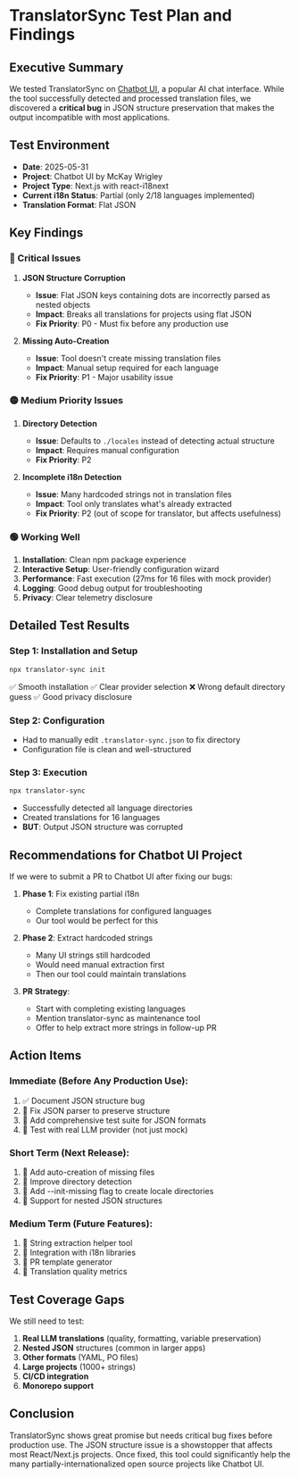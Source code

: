 # TranslatorSync Test Plan and Findings

## Executive Summary

We tested TranslatorSync on [Chatbot UI](https://github.com/mckaywrigley/chatbot-ui), a popular AI chat interface. While the tool successfully detected and processed translation files, we discovered a **critical bug** in JSON structure preservation that makes the output incompatible with most applications.

## Test Environment

- **Date**: 2025-05-31
- **Project**: Chatbot UI by McKay Wrigley
- **Project Type**: Next.js with react-i18next
- **Current i18n Status**: Partial (only 2/18 languages implemented)
- **Translation Format**: Flat JSON

## Key Findings

### 🔴 Critical Issues

1. **JSON Structure Corruption**
   - **Issue**: Flat JSON keys containing dots are incorrectly parsed as nested objects
   - **Impact**: Breaks all translations for projects using flat JSON
   - **Fix Priority**: P0 - Must fix before any production use

2. **Missing Auto-Creation**
   - **Issue**: Tool doesn't create missing translation files
   - **Impact**: Manual setup required for each language
   - **Fix Priority**: P1 - Major usability issue

### 🟡 Medium Priority Issues

1. **Directory Detection**
   - **Issue**: Defaults to `./locales` instead of detecting actual structure
   - **Impact**: Requires manual configuration
   - **Fix Priority**: P2

2. **Incomplete i18n Detection**
   - **Issue**: Many hardcoded strings not in translation files
   - **Impact**: Tool only translates what's already extracted
   - **Fix Priority**: P2 (out of scope for translator, but affects usefulness)

### 🟢 Working Well

1. **Installation**: Clean npm package experience
2. **Interactive Setup**: User-friendly configuration wizard
3. **Performance**: Fast execution (27ms for 16 files with mock provider)
4. **Logging**: Good debug output for troubleshooting
5. **Privacy**: Clear telemetry disclosure

## Detailed Test Results

### Step 1: Installation and Setup
```bash
npx translator-sync init
```
✅ Smooth installation
✅ Clear provider selection
❌ Wrong default directory guess
✅ Good privacy disclosure

### Step 2: Configuration
- Had to manually edit `.translator-sync.json` to fix directory
- Configuration file is clean and well-structured

### Step 3: Execution
```bash
npx translator-sync
```
- Successfully detected all language directories
- Created translations for 16 languages
- **BUT**: Output JSON structure was corrupted

## Recommendations for Chatbot UI Project

If we were to submit a PR to Chatbot UI after fixing our bugs:

1. **Phase 1**: Fix existing partial i18n
   - Complete translations for configured languages
   - Our tool would be perfect for this

2. **Phase 2**: Extract hardcoded strings
   - Many UI strings still hardcoded
   - Would need manual extraction first
   - Then our tool could maintain translations

3. **PR Strategy**:
   - Start with completing existing languages
   - Mention translator-sync as maintenance tool
   - Offer to help extract more strings in follow-up PR

## Action Items

### Immediate (Before Any Production Use):
1. ✅ Document JSON structure bug
2. 🔲 Fix JSON parser to preserve structure
3. 🔲 Add comprehensive test suite for JSON formats
4. 🔲 Test with real LLM provider (not just mock)

### Short Term (Next Release):
1. 🔲 Add auto-creation of missing files
2. 🔲 Improve directory detection
3. 🔲 Add --init-missing flag to create locale directories
4. 🔲 Support for nested JSON structures

### Medium Term (Future Features):
1. 🔲 String extraction helper tool
2. 🔲 Integration with i18n libraries
3. 🔲 PR template generator
4. 🔲 Translation quality metrics

## Test Coverage Gaps

We still need to test:
1. **Real LLM translations** (quality, formatting, variable preservation)
2. **Nested JSON** structures (common in larger apps)
3. **Other formats** (YAML, PO files)
4. **Large projects** (1000+ strings)
5. **CI/CD integration**
6. **Monorepo support**

## Conclusion

TranslatorSync shows great promise but needs critical bug fixes before production use. The JSON structure issue is a showstopper that affects most React/Next.js projects. Once fixed, this tool could significantly help the many partially-internationalized open source projects like Chatbot UI.